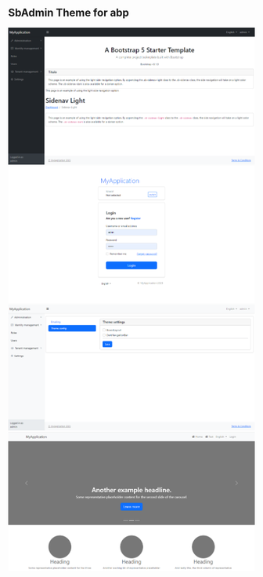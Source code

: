## SbAdmin Theme for abp



![alt](/images/screencapture-localhost-44352-2023-03-19-14_40_32.png)
![alt](/images/screencapture-localhost-44352-Account-Login-2023-03-19-14_40_04.png)
![alt](/images/screencapture-localhost-44352-SettingManagement-2023-03-19-14_40_56.png)
![alt](/images/Screenshot_599.png)
